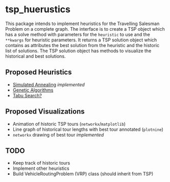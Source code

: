 # tsp_huerustics

This package intends to implement heuristics for the Travelling Salesman Problem on a complete graph. The interface is to create a TSP object which has a solve method with parameters for the `heuristic` to use and the `**kwargs` for heuristic parameters. It returns a TSP solution object which contains as attributes the best solution from the heuristic and the historic list of solutions. The TSP solution object has methods to visualize the historical and best solutions.


## Proposed Heuristics

- [Simulated Annealing](https://en.wikipedia.org/wiki/Simulated_annealing) *implemented*
- [Genetic Algorithms](https://en.wikipedia.org/wiki/Genetic_algorithm)
- [Tabu Search?](https://en.wikipedia.org/wiki/Tabu_search)

## Proposed Visualizations

- Animation of historic TSP tours (`networkx`/`matplotlib`)
- Line graph of historical tour lengths with best tour annotated (`plotnine`)
- `networkx` drawing of best tour *implemented*


## TODO
- Keep track of historic tours
- Implement other heuristics
- Build VehicleRoutingProblem (VRP) class (should inherit from TSP)
